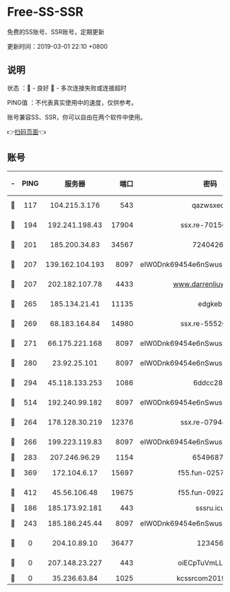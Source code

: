 # Free-SS-SSR

免费的SS账号、SSR账号，定期更新

更新时间：2019-03-01 22:10 +0800

## 说明

状态     ：🙂 - 良好 🙁 - 多次连接失败或连接超时

PING值   ：不代表真实使用中的速度，仅供参考。

账号兼容SS、SSR，你可以自由在两个软件中使用。

👉[扫码页面](https://liesauer.github.io/free-ss-ssr.github.io/)👈

## 账号

|-|PING|服务器|端口|密码|加密方式|区域|
|:----:|:----:|:-----:|-----:|:----:|:----:|:----:|
|🙂|117|104.215.3.176|543|qazwsxedc|aes-256-gcm|JP|
|🙂|194|192.241.198.43|17904|ssx.re-70156249|aes-256-cfb|US|
|🙂|201|185.200.34.83|34567|72404265|aes-256-cfb|US|
|🙂|207|139.162.104.193|8097|eIW0Dnk69454e6nSwuspv9DmS201tQ0D|aes-256-cfb|JP|
|🙂|207|202.182.107.78|4433|www.darrenliuwei.com|aes-256-cfb|JP|
|🙂|265|185.134.21.41|11135|edgkeb|aes-256-cfb|GB|
|🙂|269|68.183.164.84|14980|ssx.re-55520549|aes-256-cfb|US|
|🙂|271|66.175.221.168|8097|eIW0Dnk69454e6nSwuspv9DmS201tQ0D|aes-256-cfb|US|
|🙂|280|23.92.25.101|8097|eIW0Dnk69454e6nSwuspv9DmS201tQ0D|aes-256-cfb|US|
|🙂|294|45.118.133.253|1086|6ddcc286|aes-256-cfb|SG|
|🙂|514|192.240.99.182|8097|eIW0Dnk69454e6nSwuspv9DmS201tQ0D|aes-256-cfb|US|
|🙂|264|178.128.30.219|12376|ssx.re-07944813|aes-256-cfb|SG|
|🙂|266|199.223.119.83|8097|eIW0Dnk69454e6nSwuspv9DmS201tQ0D|aes-256-cfb|US|
|🙂|283|207.246.96.29|1154|65496879|chacha20|US|
|🙂|369|172.104.6.17|15697|f55.fun-02577821|aes-256-cfb|US|
|🙂|412|45.56.106.48|19675|f55.fun-09223819|aes-256-cfb|US|
|🙁|186|185.173.92.181|443|sssru.icu|rc4-md5|RU|
|🙁|243|185.186.245.44|8097|eIW0Dnk69454e6nSwuspv9DmS201tQ0D|aes-256-cfb|NL|
|🙁|0|204.10.89.10|36477|123456|aes-256-cfb|US|
|🙁|0|207.148.23.227|443|oiECpTuVmLLxk4Ts|aes-256-cfb|US|
|🙁|0|35.236.63.84|1025|kcssrcom20190301|rc4-md5|US|
